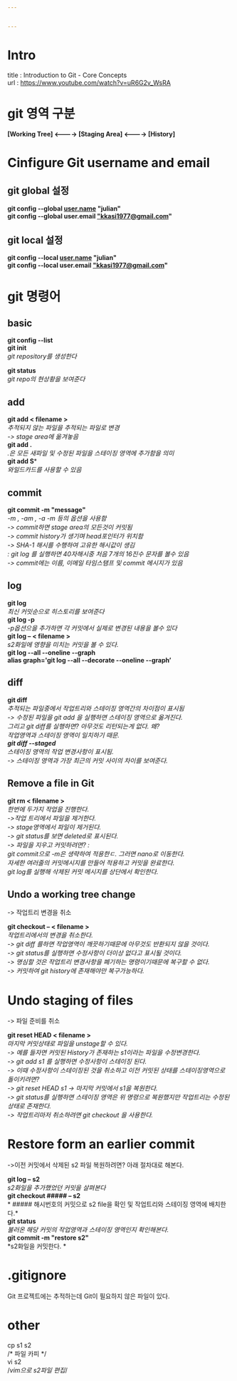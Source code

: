 ```yaml
---


---
```


<h1 id="intro">Intro</h1>
<p>title : Introduction to Git - Core Concepts<br>
url : <a href="https://www.youtube.com/watch?v=uR6G2v_WsRA">https://www.youtube.com/watch?v=uR6G2v_WsRA</a></p>
<h1 id="git-영역-구분">git 영역 구분</h1>
<p><strong>[Working Tree]  &lt;----&gt;  [Staging Area]  &lt;----&gt; [History]</strong></p>
<h1 id="cinfigure-git-username-and-email">Cinfigure Git username and email</h1>
<h2 id="git-global-설정">git global 설정</h2>
<p><strong>git config --global <a href="http://user.name">user.name</a> "julian"</strong><br>
<strong>git config --global user.email <a href="mailto:%22kkasi1977@gmail.com">"kkasi1977@gmail.com</a>"</strong></p>
<h2 id="git-local-설정">git local 설정</h2>
<p><strong>git config --local <a href="http://user.name">user.name</a> "julian"</strong><br>
<strong>git config --local user.email <a href="mailto:%22kkasi1977@gmail.com">"kkasi1977@gmail.com</a>"</strong></p>
<h1 id="git-명령어">git 명령어</h1>
<h2 id="basic">basic</h2>
<p><strong>git config --list</strong><br>
<strong>git init</strong><br>
<em>git repository를 생성한다</em></p>
<p><strong>git status</strong><br>
<em>git repo의 현상황을 보여준다</em></p>
<h2 id="add">add</h2>
<p><strong>git add &lt; filename &gt;</strong> 	<br>
<em>추적되지 않는 파일을 추적되는 파일로 변경<br>
-&gt; stage area에 옮겨놓음</em><br>
<strong>git add .</strong><br>
<em>.은 모든 새파일 및 수정된 파일을 스테이징 영역에 추가함을 의미</em><br>
<strong>git add S</strong>*<br>
<em>와일드카드를 사용할 수 있음</em></p>
<h2 id="commit">commit</h2>
<p><strong>git commit -m "message"</strong><br>
<em>-m , -am , -a -m 등의 옵션을 사용함<br>
-&gt; commit하면 stage area의 모든것이 커밋됨<br>
-&gt; commit history가 생기며 head포인터가 위치함<br>
-&gt; SHA-1 해시를 수행하여 고유한 해시값이 생김<br>
: git log 를 실행하면 40자해시중 처음 7개의 16진수 문자를 볼수 있음<br>
-&gt; commit에는 이름, 이메일 타임스탬프 및 commit 메시지가 있음</em></p>
<h2 id="log">log</h2>
<p><strong>git log</strong><br>
<em>최신 커밋순으로 히스토리를 보여준다</em><br>
<strong>git log -p</strong><br>
<em>-p옵션으을 추가하면 각 커밋에서 실제로 변경된 내용을 볼수 있다</em><br>
<strong>git log – &lt; filename &gt;</strong><br>
<em>s2화일에 영향을 미치는 커밋을 볼 수 있다.</em><br>
<strong>git log --all --oneline --graph</strong><br>
<strong>alias graph='git log --all --decorate --oneline --graph’</strong></p>
<h2 id="diff">diff</h2>
<p><strong>git diff</strong><br>
<em>추적되는 파일중에서 작업트리와 스테이징 영역간의 차이점이 표시됨<br>
-&gt; 수정된 파일을 git add 을 실행하면 스테이징 영역으로 옮겨진다.<br>
그리고 git diff를 실행하면? 아무것도 리턴되는게 없다. 왜?<br>
작업영역과 스테이징 영역이 일치하기 때문.<br>
<strong>git diff --staged</strong><br>
스테이징 영역의 작업 변경사항이 표시됨.<br>
-&gt; 스테이징 영역과 가장 최근의 커밋 사이의 차이를 보여준다.</em></p>
<h2 id="remove-a-file-in-git">Remove a file in Git</h2>
<p><strong>git rm &lt; filename &gt;</strong><br>
<em>한번에 두가지 작업을 진행한다.<br>
-&gt;작업 트리에서 파일을 제거한다.<br>
-&gt; stage영역에서 파일이 제거된다.<br>
-&gt; git status를 보면 deleted로 표시된다.<br>
-&gt; 파일을 지우고 커밋하려면? :<br>
git commit으로 -m은 생략하여 적용한ㄷ. 그러면 nano로 이동한다.<br>
자세한 여러줄의 커밋메시지를 만들어 적용하고 커밋을 완료한다.<br>
git log를 실행해 삭제된 커밋 메시지를 상단에서 확인한다.</em></p>
<h2 id="undo-a-working-tree-change">Undo a working tree change</h2>
<p>-&gt; 작업트리 변경을 취소</p>
<p><strong>git checkout – &lt; filename &gt;</strong><br>
<em>작업트리에서의 변경을 취소한다.<br>
-&gt; git diff 를하면 작업영역이 깨끗하기때문에 아무것도 반환되지 않을 것이다.<br>
-&gt; git status를 실행하면 수정사항이 더이상 없다고 표시될 것이다.<br>
-&gt; 명심할 것은 작업트리 변경사항을 폐기하는 명령이기때문에 복구할 수 없다.<br>
-&gt; 커밋하여 git history에 존재해야만 복구가능하다.</em></p>
<h1 id="undo-staging-of-files">Undo staging of files</h1>
<p>-&gt; 파일 준비를 취소</p>
<p><strong>git reset HEAD &lt; filename &gt;</strong><br>
<em>마지막 커밋상태로 파일을 unstage할 수 있다.<br>
-&gt; 예를 들자면 커밋된 History가 존재하는 s1이라는 파일을 수정변경한다.<br>
-&gt; git add s1 를 실행하면 수정사항이 스테이징 된다.<br>
-&gt; 이때 수정사항이 스테이징된 것을 취소하고 이전 커밋된 상태를 스테이징영역으로 돌이키려면?<br>
-&gt;  git reset HEAD s1 -&gt; 마지막 커밋에서 s1을 복원한다.<br>
-&gt; git status를 실행하면 스테이징 영역은 위 명령으로 복원했지만 작업트리는 수정된 상태로 존재한다.<br>
-&gt; 작업트리마저 취소하려면 git checkout 을 사용한다.</em></p>
<h1 id="restore-form-an-earlier-commit">Restore form an earlier commit</h1>
<p>-&gt;이전 커밋에서 삭제된 s2 파일 복원하려면? 아래 절차대로 해본다.</p>
<p><strong>git log – s2</strong><br>
<em>s2화일을 추가했었던 커밋을 살펴본다</em><br>
<strong>git checkout ##### – s2</strong><br>
* ##### 해시번호의 커밋으로 s2 file을 확인 및 작업트리와 스테이징 영역에 배치한다.*<br>
<strong>git status</strong><br>
<em>불러온 해당 커밋의 작업영역과 스테이징 영역인지 확인해본다.</em><br>
<strong>git commit -m "restore s2"</strong><br>
*s2화일을 커밋한다. *</p>
<h1 id="gitignore">.gitignore</h1>
<p>Git 프로젝트에는 추적하는데 Git이 필요하지 않은 파일이 있다.</p>
<h1 id="other">other</h1>
<p>cp s1 s2<br>
/* 파일 카피 */<br>
vi s2<br>
/<em>vim으로 s2파일 편집</em>/</p>

